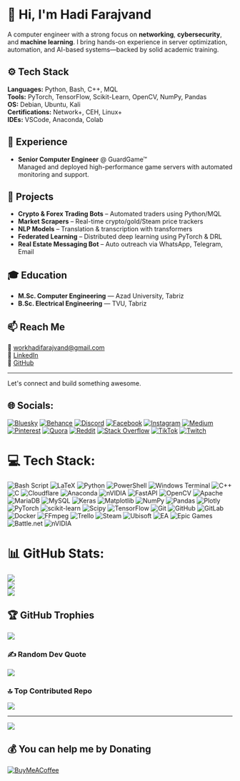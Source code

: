 # 👋 Hi, I'm Hadi Farajvand

A computer engineer with a strong focus on **networking**, **cybersecurity**, and **machine learning**. I bring hands-on experience in server optimization, automation, and AI-based systems—backed by solid academic training.

## ⚙️ Tech Stack
**Languages:** Python, Bash, C++, MQL  
**Tools:** PyTorch, TensorFlow, Scikit-Learn, OpenCV, NumPy, Pandas  
**OS:** Debian, Ubuntu, Kali  
**Certifications:** Network+, CEH, Linux+  
**IDEs:** VSCode, Anaconda, Colab

## 💼 Experience
- **Senior Computer Engineer** @ GuardGame™  
  Managed and deployed high-performance game servers with automated monitoring and support.

## 🚀 Projects
- **Crypto & Forex Trading Bots** – Automated traders using Python/MQL  
- **Market Scrapers** – Real-time crypto/gold/Steam price trackers  
- **NLP Models** – Translation & transcription with transformers  
- **Federated Learning** – Distributed deep learning using PyTorch & DRL  
- **Real Estate Messaging Bot** – Auto outreach via WhatsApp, Telegram, Email

## 🎓 Education
- **M.Sc. Computer Engineering** — Azad University, Tabriz  
- **B.Sc. Electrical Engineering** — TVU, Tabriz

## 📫 Reach Me
📧 workhadifarajvand@gmail.com  
🔗 [LinkedIn](https://linkedin.com/in/hadi-farajvand-3431b02a1)  
🐙 [GitHub](https://github.com/endway2001)

---

Let's connect and build something awesome.



## 🌐 Socials:
[![Bluesky](https://img.shields.io/badge/bluesky-0285FF?style=for-the-badge&logo=bluesky&logoColor=%23FFFFFF)](https://bsky.app/profile/hadifarajvand.bsky.social) [![Behance](https://img.shields.io/badge/Behance-1769ff?logo=behance&logoColor=white)](https://behance.net/hadifarajvand) [![Discord](https://img.shields.io/badge/Discord-%237289DA.svg?logo=discord&logoColor=white)](https://discord.gg/end_way) [![Facebook](https://img.shields.io/badge/Facebook-%231877F2.svg?logo=Facebook&logoColor=white)](https://facebook.com/https://www.facebook.com/profile.php?id=61577023490096) [![Instagram](https://img.shields.io/badge/Instagram-%23E4405F.svg?logo=Instagram&logoColor=white)](https://instagram.com/hady.fj2001) [![Medium](https://img.shields.io/badge/Medium-12100E?logo=medium&logoColor=white)](https://medium.com/@@hadifarajvand3) [![Pinterest](https://img.shields.io/badge/Pinterest-%23E60023.svg?logo=Pinterest&logoColor=white)](https://pinterest.com/hadifarajvand3) [![Quora](https://img.shields.io/badge/Quora-%23B92B27.svg?logo=Quora&logoColor=white)](https://quora.com/profile/Hadi-Farajvand) [![Reddit](https://img.shields.io/badge/Reddit-%23FF4500.svg?logo=Reddit&logoColor=white)](https://reddit.com/user/Famous-Jicama-2024) [![Stack Overflow](https://img.shields.io/badge/-Stackoverflow-FE7A16?logo=stack-overflow&logoColor=white)](https://stackoverflow.com/users/hadi-farajvand) [![TikTok](https://img.shields.io/badge/TikTok-%23000000.svg?logo=TikTok&logoColor=white)](https://tiktok.com/@@hadifj2001) [![Twitch](https://img.shields.io/badge/Twitch-%239146FF.svg?logo=Twitch&logoColor=white)](https://twitch.tv/hadyfj2001) 

# 💻 Tech Stack:
![Bash Script](https://img.shields.io/badge/bash_script-%23121011.svg?style=for-the-badge&logo=gnu-bash&logoColor=white) ![LaTeX](https://img.shields.io/badge/latex-%23008080.svg?style=for-the-badge&logo=latex&logoColor=white) ![Python](https://img.shields.io/badge/python-3670A0?style=for-the-badge&logo=python&logoColor=ffdd54) ![PowerShell](https://img.shields.io/badge/PowerShell-%235391FE.svg?style=for-the-badge&logo=powershell&logoColor=white) ![Windows Terminal](https://img.shields.io/badge/Windows%20Terminal-%234D4D4D.svg?style=for-the-badge&logo=windows-terminal&logoColor=white) ![C++](https://img.shields.io/badge/c++-%2300599C.svg?style=for-the-badge&logo=c%2B%2B&logoColor=white) ![C](https://img.shields.io/badge/c-%2300599C.svg?style=for-the-badge&logo=c&logoColor=white) ![Cloudflare](https://img.shields.io/badge/Cloudflare-F38020?style=for-the-badge&logo=Cloudflare&logoColor=white) ![Anaconda](https://img.shields.io/badge/Anaconda-%2344A833.svg?style=for-the-badge&logo=anaconda&logoColor=white) ![nVIDIA](https://img.shields.io/badge/cuda-000000.svg?style=for-the-badge&logo=nVIDIA&logoColor=green) ![FastAPI](https://img.shields.io/badge/FastAPI-005571?style=for-the-badge&logo=fastapi) ![OpenCV](https://img.shields.io/badge/opencv-%23white.svg?style=for-the-badge&logo=opencv&logoColor=white) ![Apache](https://img.shields.io/badge/apache-%23D42029.svg?style=for-the-badge&logo=apache&logoColor=white) ![MariaDB](https://img.shields.io/badge/MariaDB-003545?style=for-the-badge&logo=mariadb&logoColor=white) ![MySQL](https://img.shields.io/badge/mysql-4479A1.svg?style=for-the-badge&logo=mysql&logoColor=white) ![Keras](https://img.shields.io/badge/Keras-%23D00000.svg?style=for-the-badge&logo=Keras&logoColor=white) ![Matplotlib](https://img.shields.io/badge/Matplotlib-%23ffffff.svg?style=for-the-badge&logo=Matplotlib&logoColor=black) ![NumPy](https://img.shields.io/badge/numpy-%23013243.svg?style=for-the-badge&logo=numpy&logoColor=white) ![Pandas](https://img.shields.io/badge/pandas-%23150458.svg?style=for-the-badge&logo=pandas&logoColor=white) ![Plotly](https://img.shields.io/badge/Plotly-%233F4F75.svg?style=for-the-badge&logo=plotly&logoColor=white) ![PyTorch](https://img.shields.io/badge/PyTorch-%23EE4C2C.svg?style=for-the-badge&logo=PyTorch&logoColor=white) ![scikit-learn](https://img.shields.io/badge/scikit--learn-%23F7931E.svg?style=for-the-badge&logo=scikit-learn&logoColor=white) ![Scipy](https://img.shields.io/badge/SciPy-%230C55A5.svg?style=for-the-badge&logo=scipy&logoColor=%white) ![TensorFlow](https://img.shields.io/badge/TensorFlow-%23FF6F00.svg?style=for-the-badge&logo=TensorFlow&logoColor=white) ![Git](https://img.shields.io/badge/git-%23F05033.svg?style=for-the-badge&logo=git&logoColor=white) ![GitHub](https://img.shields.io/badge/github-%23121011.svg?style=for-the-badge&logo=github&logoColor=white) ![GitLab](https://img.shields.io/badge/gitlab-%23181717.svg?style=for-the-badge&logo=gitlab&logoColor=white) ![Docker](https://img.shields.io/badge/docker-%230db7ed.svg?style=for-the-badge&logo=docker&logoColor=white) ![FFmpeg](https://shields.io/badge/FFmpeg-%23171717.svg?logo=ffmpeg&style=for-the-badge&labelColor=171717&logoColor=5cb85c) ![Trello](https://img.shields.io/badge/Trello-%23026AA7.svg?style=for-the-badge&logo=Trello&logoColor=white) ![Steam](https://img.shields.io/badge/steam-%23000000.svg?style=for-the-badge&logo=steam&logoColor=white) ![Ubisoft](https://img.shields.io/badge/Ubisoft-%23F5F5F5.svg?style=for-the-badge&logo=Ubisoft&logoColor=black) ![EA](https://img.shields.io/badge/ea-%23000000.svg?style=for-the-badge&logo=ea&logoColor=white) ![Epic Games](https://img.shields.io/badge/epicgames-%23313131.svg?style=for-the-badge&logo=epicgames&logoColor=white) ![Battle.net](https://img.shields.io/badge/battle.net-%2300AEFF.svg?style=for-the-badge&logo=battle.net&logoColor=white) ![nVIDIA](https://img.shields.io/badge/nVIDIA-%2376B900.svg?style=for-the-badge&logo=nVIDIA&logoColor=white)
# 📊 GitHub Stats:
![](https://github-readme-stats.vercel.app/api?username=hadifarajvand&theme=tokyonight&hide_border=false&include_all_commits=true&count_private=true)<br/>
![](https://nirzak-streak-stats.vercel.app/?user=hadifarajvand&theme=tokyonight&hide_border=false)<br/>
![](https://github-readme-stats.vercel.app/api/top-langs/?username=hadifarajvand&theme=tokyonight&hide_border=false&include_all_commits=true&count_private=true&layout=compact)

## 🏆 GitHub Trophies
![](https://github-profile-trophy.vercel.app/?username=hadifarajvand&theme=tokyonight&no-frame=false&no-bg=false&margin-w=4)

### ✍️ Random Dev Quote
![](https://quotes-github-readme.vercel.app/api?type=horizontal&theme=tokyonight)

### 🔝 Top Contributed Repo
![](https://github-contributor-stats.vercel.app/api?username=hadifarajvand&limit=5&theme=dark&combine_all_yearly_contributions=true)

---
[![](https://visitcount.itsvg.in/api?id=hadifarajvand&icon=9&color=11)](https://visitcount.itsvg.in)

  ## 💰 You can help me by Donating
  [![BuyMeACoffee](https://img.shields.io/badge/Buy%20Me%20a%20Coffee-ffdd00?style=for-the-badge&logo=buy-me-a-coffee&logoColor=black)](https://buymeacoffee.com/hadyfj2001) 

  
<!-- Proudly created with GPRM ( https://gprm.itsvg.in ) -->
